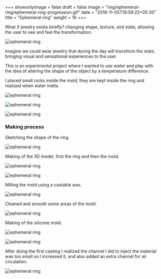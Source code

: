 +++
showonlyimage = false
draft = false
image = "img/ephemeral-ring/ephemeral-ring-progression.gif"
date = "2016-11-05T19:59:22+05:30"
title = "Ephemeral ring"
weight = 16
+++
<!--more-->

What if jewelry exists briefly? changing shape, texture, and state, allowing the user to see and feel the transformation.

![ephemeral ring](/img/ephemeral-ring/ephemeral-ring-progression.gif)

Imagine we could wear jewelry that during the day will transform the state, bringing visual and sensational experiences to the user. 

This is an experimental project where I wanted to use water and play with the idea of altering the shape of the object by a temperature difference.

I placed small rocks inside the mold, they are kept inside the ring and realized when water melts.

![ephemeral ring](/img/ephemeral-ring/ephemeral_ring_wearing1.jpg)

![ephemeral ring](/img/ephemeral-ring/ephemeral_ring_wearing2.jpg)

![ephemeral ring](/img/ephemeral-ring/ephemeral_ring_wearing3.jpg)

### Making process

Sketching the shape of the ring.

![ephemeral ring](/img/ephemeral-ring/sketches_2.jpg)

Making of the 3D model, first the ring and then the mold.

![ephemeral ring](/img/ephemeral-ring/ephemeral-ring-making.jpg)

![ephemeral ring](/img/ephemeral-ring/mold-technical2.png)

Milling the mold using a castable wax.

![ephemeral ring](/img/ephemeral-ring/milling_6.jpg)

Cleaned and smooth some areas of the mold.

![ephemeral ring](/img/ephemeral-ring/fixing_4.jpg)

Making of the silicone mold.

![ephemeral ring](/img/ephemeral-ring/mold_silicone.jpg)

![ephemeral ring](/img/ephemeral-ring/mold_silicone_4.jpg)

After doing the first casting I realized the channel I did to inject the material was too small so I increased it, and also added an extra channel for air circulation.

![ephemeral ring](/img/ephemeral-ring/mold_modified.jpg)





